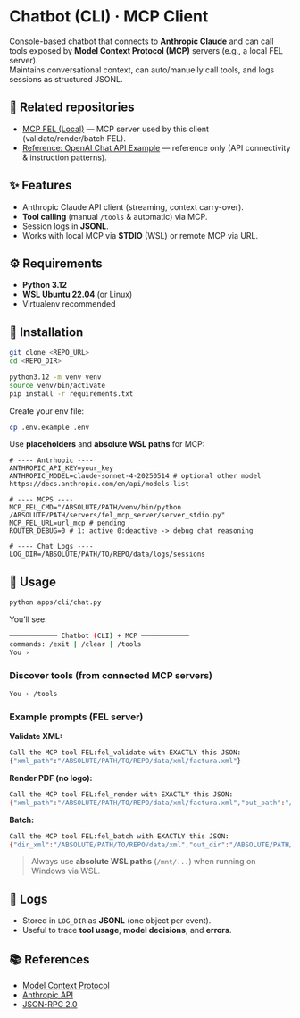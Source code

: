# Chatbot (CLI) · MCP Client

Console-based chatbot that connects to **Anthropic Claude** and can call tools exposed by **Model Context Protocol (MCP)** servers (e.g., a local FEL server).  
Maintains conversational context, can auto/manuelly call tools, and logs sessions as structured JSONL.

## 🔗 Related repositories

- [MCP FEL (Local)](https://github.com/JosueSay/MCPLocalFEL) — MCP server used by this client (validate/render/batch FEL).
- [Reference: OpenAI Chat API Example](https://github.com/JosueSay/Selectivo_IA/blob/main/docs_assistant/README.md) — reference only (API connectivity & instruction patterns).

## ✨ Features

- Anthropic Claude API client (streaming, context carry-over).
- **Tool calling** (manual `/tools` & automatic) via MCP.
- Session logs in **JSONL**.
- Works with local MCP via **STDIO** (WSL) or remote MCP via URL.

## ⚙️ Requirements

- **Python 3.12**
- **WSL Ubuntu 22.04** (or Linux)
- Virtualenv recommended

## 🔧 Installation

```bash
git clone <REPO_URL>
cd <REPO_DIR>

python3.12 -m venv venv
source venv/bin/activate
pip install -r requirements.txt
````

Create your env file:

```bash
cp .env.example .env
```

Use **placeholders** and **absolute WSL paths** for MCP:

```env
# ---- Antrhopic ----
ANTHROPIC_API_KEY=your_key
ANTHROPIC_MODEL=claude-sonnet-4-20250514 # optional other model https://docs.anthropic.com/en/api/models-list

# ---- MCPS ----
MCP_FEL_CMD="/ABSOLUTE/PATH/venv/bin/python /ABSOLUTE/PATH/servers/fel_mcp_server/server_stdio.py"
MCP_FEL_URL=url_mcp # pending
ROUTER_DEBUG=0 # 1: active 0:deactive -> debug chat reasoning

# ---- Chat Logs ----
LOG_DIR=/ABSOLUTE/PATH/TO/REPO/data/logs/sessions
```

## 🚀 Usage

```bash
python apps/cli/chat.py
```

You’ll see:

```bash
──────────── Chatbot (CLI) + MCP ────────────
commands: /exit | /clear | /tools
You ›
```

### Discover tools (from connected MCP servers)

```bash
You › /tools
```

### Example prompts (FEL server)

**Validate XML:**

```bash
Call the MCP tool FEL:fel_validate with EXACTLY this JSON:
{"xml_path":"/ABSOLUTE/PATH/TO/REPO/data/xml/factura.xml"}
```

**Render PDF (no logo):**

```bash
Call the MCP tool FEL:fel_render with EXACTLY this JSON:
{"xml_path":"/ABSOLUTE/PATH/TO/REPO/data/xml/factura.xml","out_path":"/ABSOLUTE/PATH/TO/REPO/data/out/testing.pdf"}
```

**Batch:**

```bash
Call the MCP tool FEL:fel_batch with EXACTLY this JSON:
{"dir_xml":"/ABSOLUTE/PATH/TO/REPO/data/xml","out_dir":"/ABSOLUTE/PATH/TO/REPO/data/out/batch"}
```

> Always use **absolute WSL paths** (`/mnt/...`) when running on Windows via WSL.

## 📝 Logs

- Stored in `LOG_DIR` as **JSONL** (one object per event).
- Useful to trace **tool usage**, **model decisions**, and **errors**.

## 📚 References

- [Model Context Protocol](https://modelcontextprotocol.io/)
- [Anthropic API](https://docs.anthropic.com/en/api)
- [JSON-RPC 2.0](https://www.jsonrpc.org/)

